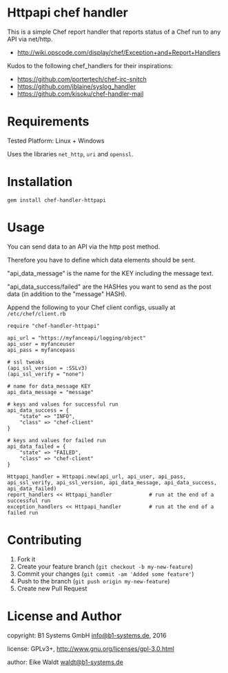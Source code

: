 Httpapi chef handler
===========

This is a simple Chef report handler that reports status of a Chef run
to any API via net/http.

* http://wiki.opscode.com/display/chef/Exception+and+Report+Handlers

Kudos to the following chef_handlers for their inspirations:
* https://github.com/portertech/chef-irc-snitch
* https://github.com/jblaine/syslog_handler
* https://github.com/kisoku/chef-handler-mail


Requirements
============

Tested Platform: Linux + Windows

Uses the libraries `net_http`, `uri` and `openssl`.


Installation
============

    gem install chef-handler-httpapi


Usage
============

You can send data to an API via the http post method.

Therefore you have to define which data elements should be sent.

"api_data_message" is the name for the KEY including the message text.

"api_data_success/failed" are the HASHes you want to send as the post data (in addition to the "message" HASH).


Append the following to your Chef client configs, usually at `/etc/chef/client.rb`

    require "chef-handler-httpapi"

	api_url = "https://myfanceapi/logging/object"
	api_user = myfanceuser
	api_pass = myfancepass

	# ssl tweaks
	(api_ssl_version = :SSLv3)
	(api_ssl_verify = "none")

	# name for data_message KEY
	api_data_message = "message"

	# keys and values for successful run
	api_data_success = {
		"state" => "INFO",
		"class" => "chef-client"
	}

	# keys and values for failed run
	api_data_failed = {
		"state" => "FAILED",
		"class" => "chef-client"
	}

	Httpapi_handler = Httpapi.new(api_url, api_user, api_pass, api_ssl_verify, api_ssl_version, api_data_message, api_data_success, api_data_failed)
	report_handlers << Httpapi_handler            # run at the end of a successful run
	exception_handlers << Httpapi_handler         # run at the end of a failed run


Contributing
============

1. Fork it
2. Create your feature branch (`git checkout -b my-new-feature`)
3. Commit your changes (`git commit -am 'Added some feature'`)
4. Push to the branch (`git push origin my-new-feature`)
5. Create new Pull Request


License and Author
============

copyright: B1 Systems GmbH <info@b1-systems.de>, 2016

license:   GPLv3+, http://www.gnu.org/licenses/gpl-3.0.html

author:    Eike Waldt <waldt@b1-systems.de>
